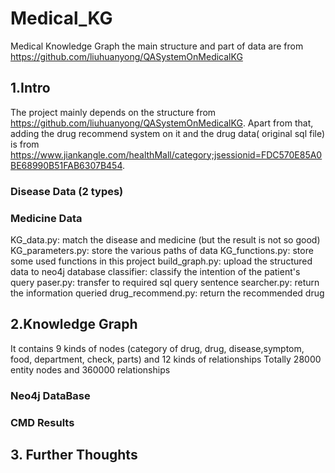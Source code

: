 # Medical_KG
Medical Knowledge Graph 
the main structure and part of data are from https://github.com/liuhuanyong/QASystemOnMedicalKG

## 1.Intro 
The project mainly depends on the structure from https://github.com/liuhuanyong/QASystemOnMedicalKG. Apart from that, adding the drug recommend system on it and the drug data( original sql file) is from https://www.jiankangle.com/healthMall/category;jsessionid=FDC570E85A0BE68990B51FAB6307B454.

### Disease Data (2 types)


### Medicine Data


KG_data.py: match the disease and medicine (but the result is not so good)
KG_parameters.py: store the various paths of data
KG_functions.py: store some used functions in this project
build_graph.py: upload the structured data to neo4j database
classifier: classify the intention of the patient's query
paser.py: transfer to required sql query sentence
searcher.py: return the information queried
drug_recommend.py: return the recommended drug


## 2.Knowledge Graph
It contains 9 kinds of nodes (category of drug, drug, disease,symptom, food, department, check, parts) and 12 kinds of relationships
Totally 28000 entity nodes and 360000 relationships

### Neo4j DataBase


### CMD Results

## 3. Further Thoughts











